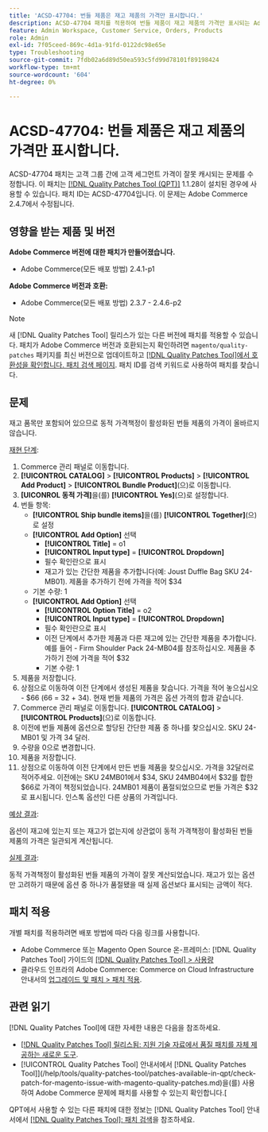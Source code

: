 ```yaml
---
title: 'ACSD-47704: 번들 제품은 재고 제품의 가격만 표시합니다.'
description: ACSD-47704 패치를 적용하여 번들 제품이 재고 제품의 가격만 표시되는 Adobe Commerce 문제를 해결합니다.
feature: Admin Workspace, Customer Service, Orders, Products
role: Admin
exl-id: 7f05ceed-869c-4d1a-91fd-0122dc98e65e
type: Troubleshooting
source-git-commit: 7fdb02a6d89d50ea593c5fd99d78101f89198424
workflow-type: tm+mt
source-wordcount: '604'
ht-degree: 0%

---
```


# ACSD-47704: 번들 제품은 재고 제품의 가격만 표시합니다.

ACSD-47704 패치는 고객 그룹 간에 고객 세그먼트 가격이 잘못 캐시되는 문제를 수정합니다. 이 패치는 [[!DNL Quality Patches Tool (QPT)]](https://experienceleague.adobe.com/en/docs/commerce-operations/tools/quality-patches-tool/quality-patches-tool-to-self-serve-quality-patches) 1.1.28이 설치된 경우에 사용할 수 있습니다. 패치 ID는 ACSD-47704입니다. 이 문제는 Adobe Commerce 2.4.7에서 수정됩니다.

## 영향을 받는 제품 및 버전

**Adobe Commerce 버전에 대한 패치가 만들어졌습니다.**

* Adobe Commerce(모든 배포 방법) 2.4.1-p1

**Adobe Commerce 버전과 호환:**

* Adobe Commerce(모든 배포 방법) 2.3.7 - 2.4.6-p2

>[!NOTE]
>
>새 [!DNL Quality Patches Tool] 릴리스가 있는 다른 버전에 패치를 적용할 수 있습니다. 패치가 Adobe Commerce 버전과 호환되는지 확인하려면 `magento/quality-patches` 패키지를 최신 버전으로 업데이트하고 [[!DNL Quality Patches Tool]에서 호환성을 확인합니다. 패치 검색 페이지](https://experienceleague.adobe.com/tools/commerce-quality-patches/index.html). 패치 ID를 검색 키워드로 사용하여 패치를 찾습니다.

## 문제

재고 품목만 포함되어 있으므로 동적 가격책정이 활성화된 번들 제품의 가격이 올바르지 않습니다.

<u>재현 단계</u>:

1. Commerce 관리 패널로 이동합니다.
1. **[!UICONTROL CATALOG]** > **[!UICONTROL Products]** > **[!UICONTROL Add Product]** > **[!UICONTROL Bundle Product]**(으)로 이동합니다.
1. **[UICONROL 동적 가격]**&#x200B;을(를) **[!UICONTROL Yes]**(으)로 설정합니다.
1. 번들 항목:
   * **[!UICONTROL Ship bundle items]**&#x200B;을(를) **[!UICONTROL Together]**(으)로 설정
   * **[!UICONTROL Add Option]** 선택
      * **[!UICONTROL Title]** = o1
      * **[!UICONTROL Input type]** = **[!UICONTROL Dropdown]**
      * 필수 확인란으로 표시
      * 재고가 있는 간단한 제품을 추가합니다(예: Joust Duffle Bag SKU 24-MB01). 제품을 추가하기 전에 가격을 적어 $34
   * 기본 수량: 1
   * **[!UICONTROL Add Option]** 선택
      * **[!UICONTROL Option Title]** = o2
      * **[!UICONTROL Input type]** = **[!UICONTROL Dropdown]**
      * 필수 확인란으로 표시
      * 이전 단계에서 추가한 제품과 다른 재고에 있는 간단한 제품을 추가합니다. 예를 들어 - Firm Shoulder Pack 24-MB04를 참조하십시오. 제품을 추가하기 전에 가격을 적어 $32
      * 기본 수량: 1
1. 제품을 저장합니다.
1. 상점으로 이동하여 이전 단계에서 생성된 제품을 찾습니다. 가격을 적어 놓으십시오 - $66
(66 = 32 + 34).
현재 번들 제품의 가격은 옵션 가격의 합과 같습니다.
1. Commerce 관리 패널로 이동합니다. **[!UICONTROL CATALOG]** > **[!UICONTROL Products]**(으)로 이동합니다.
1. 이전에 번들 제품에 옵션으로 할당된 간단한 제품 중 하나를 찾으십시오.
SKU 24-MB01 및 가격 34 달러.
1. 수량을 0으로 변경합니다.
1. 제품을 저장합니다.
1. 상점으로 이동하여 이전 단계에서 만든 번들 제품을 찾으십시오. 가격을 32달러로 적어주세요. 이전에는 SKU 24MB01에서 $34, SKU 24MB04에서 $32를 합한 $66로 가격이 책정되었습니다. 24MB01 제품이 품절되었으므로 번들 가격은 $32로 표시됩니다. 인스톡 옵션인 다른 상품의 가격입니다.

<u>예상 결과</u>:

옵션이 재고에 있는지 또는 재고가 없는지에 상관없이 동적 가격책정이 활성화된 번들 제품의 가격은 일관되게 계산됩니다.

<u>실제 결과</u>:

동적 가격책정이 활성화된 번들 제품의 가격이 잘못 계산되었습니다. 재고가 있는 옵션만 고려하기 때문에 옵션 중 하나가 품절됐을 때 실제 옵션보다 표시되는 금액이 적다.

## 패치 적용

개별 패치를 적용하려면 배포 방법에 따라 다음 링크를 사용합니다.

* Adobe Commerce 또는 Magento Open Source 온-프레미스: [!DNL Quality Patches Tool] 가이드의 [[!DNL Quality Patches Tool] > 사용량](/help/tools/quality-patches-tool/usage.md)
* 클라우드 인프라의 Adobe Commerce: Commerce on Cloud Infrastructure 안내서의 [업그레이드 및 패치 > 패치 적용](https://experienceleague.adobe.com/docs/commerce-cloud-service/user-guide/develop/upgrade/apply-patches.html).

## 관련 읽기

[!DNL Quality Patches Tool]에 대한 자세한 내용은 다음을 참조하세요.

* [[!DNL Quality Patches Tool] 릴리스됨: 지원 기술 자료에서 품질 패치를 자체 제공하는 새로운 도구](https://experienceleague.adobe.com/en/docs/commerce-operations/tools/quality-patches-tool/quality-patches-tool-to-self-serve-quality-patches).
* [!UICONTROL Quality Patches Tool] 안내서에서  [!DNL Quality Patches Tool]](/help/tools/quality-patches-tool/patches-available-in-qpt/check-patch-for-magento-issue-with-magento-quality-patches.md)을(를) 사용하여 Adobe Commerce 문제에 패치를 사용할 수 있는지 확인합니다.[


QPT에서 사용할 수 있는 다른 패치에 대한 정보는 [!DNL Quality Patches Tool] 안내서에서 [[!DNL Quality Patches Tool]: 패치 검색](https://experienceleague.adobe.com/tools/commerce-quality-patches/index.html)을 참조하세요.
